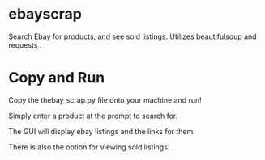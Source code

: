 # ebayscrap
  Search Ebay for products, and see sold listings. 
  Utilizes beautifulsoup and requests . 

# Copy and Run
  Copy the thebay_scrap.py file onto your machine and run!
  
  
  Simply enter a product at the prompt to search for. 
  
  
  The GUI will display ebay listings and the links for them.
  
  
  
  There is also the option for viewing sold listings.   

